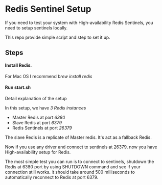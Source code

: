 # Redis Sentinel Setup

If you need to test your system with High-availability Redis Sentinels, you need to setup sentinels locally.

This repo provide simple script and step to set it up.

## Steps

#### Install Redis. 
For Mac OS I recommend *brew install redis*
#### Run start.sh
Detail explanation of the setup

In this setup, we have *3 Redis instances*

* Master Redis at port *6380*
* Slave Redis at port *6379*
* Redis Sentinels at port *26379*

The slave Redis is a replicate of Master redis. It's act as a fallback Redis.

Now if you use any driver and connect to sentinels at 26379, now you have High-availability setup for Redis.

The most simple test you can run is to connect to sentinels, shutdown the Redis at 6380 port by using SHUTDOWN command and see if your connection still works. It should take around 500 milliseconds to automatically reconnect to Redis at port 6379.
